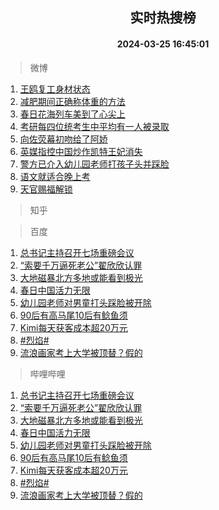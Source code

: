 <div align="center"><h2>实时热搜榜</h2><h4>2024-03-25 16:45:01</h4></div>

> 微博  

1. [王鸥复工身材状态](https://s.weibo.com/weibo?q=%23%E7%8E%8B%E9%B8%A5%E5%A4%8D%E5%B7%A5%E8%BA%AB%E6%9D%90%E7%8A%B6%E6%80%81%23&t=31&band_rank=1&Refer=top)<br />
2. [减肥期间正确称体重的方法](https://s.weibo.com/weibo?q=%E5%87%8F%E8%82%A5%E6%9C%9F%E9%97%B4%E6%AD%A3%E7%A1%AE%E7%A7%B0%E4%BD%93%E9%87%8D%E7%9A%84%E6%96%B9%E6%B3%95&t=31&band_rank=2&Refer=top)<br />
3. [春日花海列车美到了心尖上](https://s.weibo.com/weibo?q=%23%E6%98%A5%E6%97%A5%E8%8A%B1%E6%B5%B7%E5%88%97%E8%BD%A6%E7%BE%8E%E5%88%B0%E4%BA%86%E5%BF%83%E5%B0%96%E4%B8%8A%23&t=31&band_rank=3&Refer=top)<br />
4. [考研每四位统考生中平均有一人被录取](https://s.weibo.com/weibo?q=%23%E8%80%83%E7%A0%94%E6%AF%8F%E5%9B%9B%E4%BD%8D%E7%BB%9F%E8%80%83%E7%94%9F%E4%B8%AD%E5%B9%B3%E5%9D%87%E6%9C%89%E4%B8%80%E4%BA%BA%E8%A2%AB%E5%BD%95%E5%8F%96%23&t=31&band_rank=4&Refer=top)<br />
5. [向佐荧幕初吻给了阿娇](https://s.weibo.com/weibo?q=%23%E5%90%91%E4%BD%90%E8%8D%A7%E5%B9%95%E5%88%9D%E5%90%BB%E7%BB%99%E4%BA%86%E9%98%BF%E5%A8%87%23&t=31&band_rank=5&Refer=top)<br />
6. [英媒指控中国炒作凯特王妃消失](https://s.weibo.com/weibo?q=%23%E8%8B%B1%E5%AA%92%E6%8C%87%E6%8E%A7%E4%B8%AD%E5%9B%BD%E7%82%92%E4%BD%9C%E5%87%AF%E7%89%B9%E7%8E%8B%E5%A6%83%E6%B6%88%E5%A4%B1%23&t=31&band_rank=6&Refer=top)<br />
7. [警方已介入幼儿园老师打孩子头并踩脸](https://s.weibo.com/weibo?q=%23%E8%AD%A6%E6%96%B9%E5%B7%B2%E4%BB%8B%E5%85%A5%E5%B9%BC%E5%84%BF%E5%9B%AD%E8%80%81%E5%B8%88%E6%89%93%E5%AD%A9%E5%AD%90%E5%A4%B4%E5%B9%B6%E8%B8%A9%E8%84%B8%23&t=31&band_rank=7&Refer=top)<br />
8. [语文就适合晚上考](https://s.weibo.com/weibo?q=%23%E8%AF%AD%E6%96%87%E5%B0%B1%E9%80%82%E5%90%88%E6%99%9A%E4%B8%8A%E8%80%83%23&t=31&band_rank=8&Refer=top)<br />
9. [天官赐福解锁](https://s.weibo.com/weibo?q=%E5%A4%A9%E5%AE%98%E8%B5%90%E7%A6%8F%E8%A7%A3%E9%94%81&t=31&band_rank=9&Refer=top)<br />

> 知乎  


> 百度  

1. [总书记主持召开七场重磅会议](https://www.baidu.com/s?wd=%E6%80%BB%E4%B9%A6%E8%AE%B0%E4%B8%BB%E6%8C%81%E5%8F%AC%E5%BC%80%E4%B8%83%E5%9C%BA%E9%87%8D%E7%A3%85%E4%BC%9A%E8%AE%AE&sa=fyb_news&rsv_dl=fyb_news)<br />
2. [“索要千万逼死老公”翟欣欣认罪](https://www.baidu.com/s?wd=%E2%80%9C%E7%B4%A2%E8%A6%81%E5%8D%83%E4%B8%87%E9%80%BC%E6%AD%BB%E8%80%81%E5%85%AC%E2%80%9D%E7%BF%9F%E6%AC%A3%E6%AC%A3%E8%AE%A4%E7%BD%AA&sa=fyb_news&rsv_dl=fyb_news)<br />
3. [大地磁暴北方多地或能看到极光](https://www.baidu.com/s?wd=%E5%A4%A7%E5%9C%B0%E7%A3%81%E6%9A%B4%E5%8C%97%E6%96%B9%E5%A4%9A%E5%9C%B0%E6%88%96%E8%83%BD%E7%9C%8B%E5%88%B0%E6%9E%81%E5%85%89&sa=fyb_news&rsv_dl=fyb_news)<br />
4. [春日中国活力无限](https://www.baidu.com/s?wd=%E6%98%A5%E6%97%A5%E4%B8%AD%E5%9B%BD%E6%B4%BB%E5%8A%9B%E6%97%A0%E9%99%90&sa=fyb_news&rsv_dl=fyb_news)<br />
5. [幼儿园老师对男童打头踩脸被开除](https://www.baidu.com/s?wd=%E5%B9%BC%E5%84%BF%E5%9B%AD%E8%80%81%E5%B8%88%E5%AF%B9%E7%94%B7%E7%AB%A5%E6%89%93%E5%A4%B4%E8%B8%A9%E8%84%B8%E8%A2%AB%E5%BC%80%E9%99%A4&sa=fyb_news&rsv_dl=fyb_news)<br />
6. [90后有高马尾10后有鲶鱼须](https://www.baidu.com/s?wd=90%E5%90%8E%E6%9C%89%E9%AB%98%E9%A9%AC%E5%B0%BE10%E5%90%8E%E6%9C%89%E9%B2%B6%E9%B1%BC%E9%A1%BB&sa=fyb_news&rsv_dl=fyb_news)<br />
7. [Kimi每天获客成本超20万元](https://www.baidu.com/s?wd=Kimi%E6%AF%8F%E5%A4%A9%E8%8E%B7%E5%AE%A2%E6%88%90%E6%9C%AC%E8%B6%8520%E4%B8%87%E5%85%83&sa=fyb_news&rsv_dl=fyb_news)<br />
8. [#烈焰#](https://www.baidu.com/s?wd=%23%E7%83%88%E7%84%B0%23&sa=fyb_news&rsv_dl=fyb_news)<br />
9. [流浪画家考上大学被顶替？假的](https://www.baidu.com/s?wd=%E6%B5%81%E6%B5%AA%E7%94%BB%E5%AE%B6%E8%80%83%E4%B8%8A%E5%A4%A7%E5%AD%A6%E8%A2%AB%E9%A1%B6%E6%9B%BF%EF%BC%9F%E5%81%87%E7%9A%84&sa=fyb_news&rsv_dl=fyb_news)<br />

> 哔哩哔哩  

1. [总书记主持召开七场重磅会议](https://www.baidu.com/s?wd=%E6%80%BB%E4%B9%A6%E8%AE%B0%E4%B8%BB%E6%8C%81%E5%8F%AC%E5%BC%80%E4%B8%83%E5%9C%BA%E9%87%8D%E7%A3%85%E4%BC%9A%E8%AE%AE&sa=fyb_news&rsv_dl=fyb_news)<br />
2. [“索要千万逼死老公”翟欣欣认罪](https://www.baidu.com/s?wd=%E2%80%9C%E7%B4%A2%E8%A6%81%E5%8D%83%E4%B8%87%E9%80%BC%E6%AD%BB%E8%80%81%E5%85%AC%E2%80%9D%E7%BF%9F%E6%AC%A3%E6%AC%A3%E8%AE%A4%E7%BD%AA&sa=fyb_news&rsv_dl=fyb_news)<br />
3. [大地磁暴北方多地或能看到极光](https://www.baidu.com/s?wd=%E5%A4%A7%E5%9C%B0%E7%A3%81%E6%9A%B4%E5%8C%97%E6%96%B9%E5%A4%9A%E5%9C%B0%E6%88%96%E8%83%BD%E7%9C%8B%E5%88%B0%E6%9E%81%E5%85%89&sa=fyb_news&rsv_dl=fyb_news)<br />
4. [春日中国活力无限](https://www.baidu.com/s?wd=%E6%98%A5%E6%97%A5%E4%B8%AD%E5%9B%BD%E6%B4%BB%E5%8A%9B%E6%97%A0%E9%99%90&sa=fyb_news&rsv_dl=fyb_news)<br />
5. [幼儿园老师对男童打头踩脸被开除](https://www.baidu.com/s?wd=%E5%B9%BC%E5%84%BF%E5%9B%AD%E8%80%81%E5%B8%88%E5%AF%B9%E7%94%B7%E7%AB%A5%E6%89%93%E5%A4%B4%E8%B8%A9%E8%84%B8%E8%A2%AB%E5%BC%80%E9%99%A4&sa=fyb_news&rsv_dl=fyb_news)<br />
6. [90后有高马尾10后有鲶鱼须](https://www.baidu.com/s?wd=90%E5%90%8E%E6%9C%89%E9%AB%98%E9%A9%AC%E5%B0%BE10%E5%90%8E%E6%9C%89%E9%B2%B6%E9%B1%BC%E9%A1%BB&sa=fyb_news&rsv_dl=fyb_news)<br />
7. [Kimi每天获客成本超20万元](https://www.baidu.com/s?wd=Kimi%E6%AF%8F%E5%A4%A9%E8%8E%B7%E5%AE%A2%E6%88%90%E6%9C%AC%E8%B6%8520%E4%B8%87%E5%85%83&sa=fyb_news&rsv_dl=fyb_news)<br />
8. [#烈焰#](https://www.baidu.com/s?wd=%23%E7%83%88%E7%84%B0%23&sa=fyb_news&rsv_dl=fyb_news)<br />
9. [流浪画家考上大学被顶替？假的](https://www.baidu.com/s?wd=%E6%B5%81%E6%B5%AA%E7%94%BB%E5%AE%B6%E8%80%83%E4%B8%8A%E5%A4%A7%E5%AD%A6%E8%A2%AB%E9%A1%B6%E6%9B%BF%EF%BC%9F%E5%81%87%E7%9A%84&sa=fyb_news&rsv_dl=fyb_news)<br />
